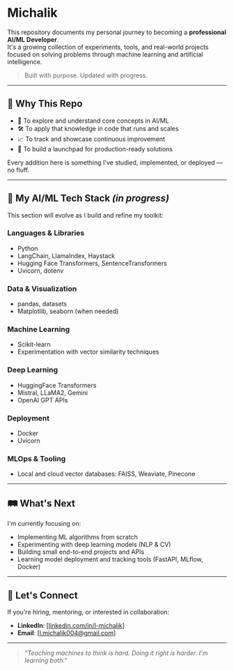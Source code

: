 # Michalik

This repository documents my personal journey to becoming a **professional AI/ML Developer**.  
It's a growing collection of experiments, tools, and real-world projects focused on solving problems through machine learning and artificial intelligence.

> Built with purpose. Updated with progress.

---

## 🎯 Why This Repo

- 🧠 To explore and understand core concepts in AI/ML  
- 🛠️ To apply that knowledge in code that runs and scales  
- 📈 To track and showcase continuous improvement  
- 🚀 To build a launchpad for production-ready solutions  

Every addition here is something I've studied, implemented, or deployed — no fluff.

---

## 🧱 My AI/ML Tech Stack *(in progress)*

This section will evolve as I build and refine my toolkit:

### Languages & Libraries
- Python  
- LangChain, LlamaIndex, Haystack  
- Hugging Face Transformers, SentenceTransformers  
- Uvicorn, dotenv  

### Data & Visualization
- pandas, datasets  
- Matplotlib, seaborn (when needed)  

### Machine Learning
- Scikit-learn 
- Experimentation with vector similarity techniques  

### Deep Learning
- HuggingFace Transformers  
- Mistral, LLaMA2, Gemini  
- OpenAI GPT APIs  

### Deployment
- Docker  
- Uvicorn  

### MLOps & Tooling
- Local and cloud vector databases: FAISS, Weaviate, Pinecone  

---

## 🛤️ What's Next

I'm currently focusing on:
- Implementing ML algorithms from scratch  
- Experimenting with deep learning models (NLP & CV)  
- Building small end-to-end projects and APIs  
- Learning model deployment and tracking tools (FastAPI, MLflow, Docker)

---

## 🤝 Let's Connect

If you're hiring, mentoring, or interested in collaboration:

- **LinkedIn**: [[linkedin.com/in/l-michalik](https://www.linkedin.com/in/l-michalik/)]
- **Email**: [l.michalik004@gmail.com]

---

> *"Teaching machines to think is hard. Doing it right is harder. I'm learning both."*
